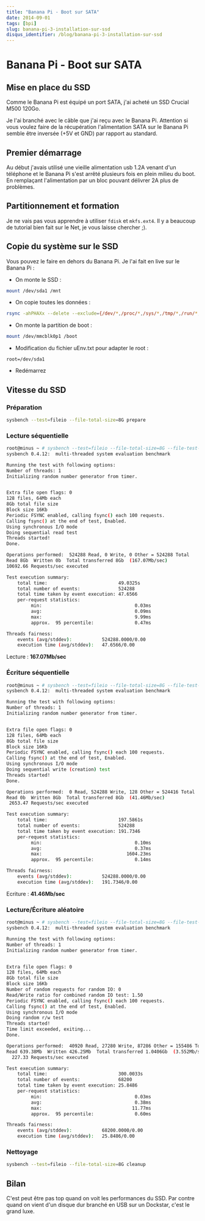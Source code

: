 ```yaml
---
title: "Banana Pi - Boot sur SATA"
date: 2014-09-01
tags: [bpi]
slug: banana-pi-3-installation-sur-ssd
disqus_identifier: /blog/banana-pi-3-installation-sur-ssd
---
```

# Banana Pi - Boot sur SATA

## Mise en place du SSD

Comme le Banana Pi est équipé un port SATA, j'ai acheté un SSD Crucial M500 120Go.

Je l'ai branché avec le câble que j'ai reçu avec le Banana Pi. Attention si vous voulez faire de la récupération l'alimentation SATA sur le Banana Pi semble être inversée (+5V et GND) par rapport au standard.

## Premier démarrage

Au début j'avais utilisé une vieille alimentation usb 1.2A venant d'un téléphone et le Banana Pi s'est arrêté plusieurs fois en plein milieu du boot. En remplaçant l'alimentation par un bloc pouvant délivrer 2A plus de problèmes.

## Partitionnement et formation

Je ne vais pas vous apprendre à utiliser `fdisk` et `mkfs.ext4`. Il y a beaucoup de tutorial bien fait sur le Net, je vous laisse chercher ;).

## Copie du système sur le SSD

Vous pouvez le faire en dehors du Banana Pi. Je l'ai fait en live sur le Banana Pi :

 * On monte le SSD :

```bash
mount /dev/sda1 /mnt
```

 * On copie toutes les données :

```bash
rsync -ahPHAXx --delete --exclude={/dev/*,/proc/*,/sys/*,/tmp/*,/run/*,/mnt/*,/media/*,/lost+found} / /mnt
```

 * On monte la partition de boot :

```bash
mount /dev/mmcblk0p1 /boot
```

 * Modification du fichier uEnv.txt pour adapter le root :

```
root=/dev/sda1
```

 * Redémarrez

## Vitesse du SSD

### Préparation

```bash
sysbench --test=fileio --file-total-size=8G prepare
```

### Lecture séquentielle

```bash
root@minus ~ # sysbench --test=fileio --file-total-size=8G --file-test-mode=seqrd --init-rng=on --max-time=300 --max-requests=0 run
sysbench 0.4.12:  multi-threaded system evaluation benchmark

Running the test with following options:
Number of threads: 1
Initializing random number generator from timer.


Extra file open flags: 0
128 files, 64Mb each
8Gb total file size
Block size 16Kb
Periodic FSYNC enabled, calling fsync() each 100 requests.
Calling fsync() at the end of test, Enabled.
Using synchronous I/O mode
Doing sequential read test
Threads started!
Done.

Operations performed:  524288 Read, 0 Write, 0 Other = 524288 Total
Read 8Gb  Written 0b  Total transferred 8Gb  (167.07Mb/sec)
10692.66 Requests/sec executed

Test execution summary:
    total time:                          49.0325s
    total number of events:              524288
    total time taken by event execution: 47.6566
    per-request statistics:
         min:                                  0.03ms
         avg:                                  0.09ms
         max:                                  9.99ms
         approx.  95 percentile:               0.47ms

Threads fairness:
    events (avg/stddev):           524288.0000/0.00
    execution time (avg/stddev):   47.6566/0.00
```

Lecture : **167.07Mb/sec**

### Écriture séquentielle

```bash
root@minus ~ # sysbench --test=fileio --file-total-size=8G --file-test-mode=seqwr --init-rng=on --max-time=300 --max-requests=0 run
sysbench 0.4.12:  multi-threaded system evaluation benchmark

Running the test with following options:
Number of threads: 1
Initializing random number generator from timer.


Extra file open flags: 0
128 files, 64Mb each
8Gb total file size
Block size 16Kb
Periodic FSYNC enabled, calling fsync() each 100 requests.
Calling fsync() at the end of test, Enabled.
Using synchronous I/O mode
Doing sequential write (creation) test
Threads started!
Done.

Operations performed:  0 Read, 524288 Write, 128 Other = 524416 Total
Read 0b  Written 8Gb  Total transferred 8Gb  (41.46Mb/sec)
 2653.47 Requests/sec executed

Test execution summary:
    total time:                          197.5861s
    total number of events:              524288
    total time taken by event execution: 191.7346
    per-request statistics:
         min:                                  0.10ms
         avg:                                  0.37ms
         max:                               1604.23ms
         approx.  95 percentile:               0.14ms

Threads fairness:
    events (avg/stddev):           524288.0000/0.00
    execution time (avg/stddev):   191.7346/0.00
```

Ecriture : **41.46Mb/sec**

### Lecture/Écriture aléatoire

```bash
root@minus ~ # sysbench --test=fileio --file-total-size=8G --file-test-mode=rndrw --init-rng=on --max-time=300 --max-requests=0 run
sysbench 0.4.12:  multi-threaded system evaluation benchmark

Running the test with following options:
Number of threads: 1
Initializing random number generator from timer.


Extra file open flags: 0
128 files, 64Mb each
8Gb total file size
Block size 16Kb
Number of random requests for random IO: 0
Read/Write ratio for combined random IO test: 1.50
Periodic FSYNC enabled, calling fsync() each 100 requests.
Calling fsync() at the end of test, Enabled.
Using synchronous I/O mode
Doing random r/w test
Threads started!
Time limit exceeded, exiting...
Done.

Operations performed:  40920 Read, 27280 Write, 87286 Other = 155486 Total
Read 639.38Mb  Written 426.25Mb  Total transferred 1.0406Gb  (3.552Mb/sec)
  227.33 Requests/sec executed

Test execution summary:
    total time:                          300.0033s
    total number of events:              68200
    total time taken by event execution: 25.8486
    per-request statistics:
         min:                                  0.03ms
         avg:                                  0.38ms
         max:                                 11.77ms
         approx.  95 percentile:               0.60ms

Threads fairness:
    events (avg/stddev):           68200.0000/0.00
    execution time (avg/stddev):   25.8486/0.00
```

### Nettoyage

```bash
sysbench --test=fileio --file-total-size=8G cleanup
```

## Bilan

C'est peut être pas top quand on voit les performances du SSD. Par contre quand on vient d'un disque dur branché en USB sur un Dockstar, c'est le grand luxe.